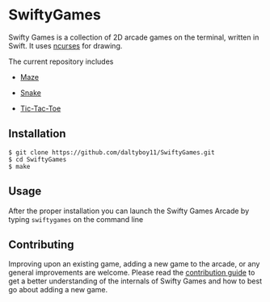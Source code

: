 # SwiftyGames

Swifty Games is a collection of 2D arcade games on the terminal, written in Swift. It uses [ncurses](https://en.wikipedia.org/wiki/Ncurses) for drawing.

The current repository includes

* [Maze](https://github.com/daltyboy11/SwiftyGames/blob/master/Sources/SwiftyGamesCore/Games/Maze/MazeGame.swift)

* [Snake](https://github.com/daltyboy11/SwiftyGames/blob/master/Sources/SwiftyGamesCore/Games/Snake/SnakeGame.swift)

* [Tic-Tac-Toe](https://github.com/daltyboy11/SwiftyGames/blob/master/Sources/SwiftyGamesCore/Games/Tic-Tac-Toe/TicTacToeGame.swift)

## Installation

```
$ git clone https://github.com/daltyboy11/SwiftyGames.git
$ cd SwiftyGames
$ make
```

## Usage

After the proper installation you can launch the Swifty Games Arcade by typing `swiftygames` on the command line

## Contributing

Improving upon an existing game, adding a new game to the arcade, or any general improvements are welcome. Please read the [contribution guide]() to get a better understanding of the internals of Swifty Games and how to best go about adding a new game.

